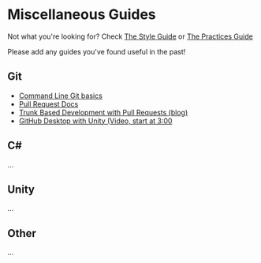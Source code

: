 # Miscellaneous Guides
Not what you're looking for? Check [The Style Guide](style.md) or [The Practices Guide](practices.md)

Please add any guides you've found useful in the past! 

## Git
- [Command Line Git basics](https://rogerdudler.github.io/git-guide/)
- [Pull Request Docs](https://docs.github.com/en/pull-requests/collaborating-with-pull-requests/proposing-changes-to-your-work-with-pull-requests/creating-a-pull-request)
- [Trunk Based Development with Pull Requests (blog)](https://launchdarkly.com/blog/introduction-to-trunk-based-development/)
- [GitHub Desktop with Unity (Video, start at 3:00](https://www.youtube.com/watch?v=qpXxcvS-g3g)
## C#
...
## Unity
...
## Other
...
